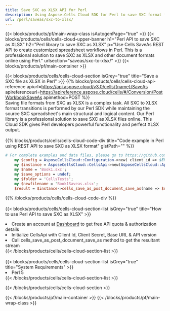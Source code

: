 ```yaml
---
title: Save SXC as XLSX API for Perl 
description: Using Aspose.Cells Cloud SDK for Perl to save SXC format file as XLSX format file. 
url: /perl/saveas/sxc-to-xlsx/
---
```



{{< blocks/products/pf/main-wrap-class isAutogenPage="true" >}}
{{< blocks/products/cells/cells-cloud-upper-banner h1="Perl API to save SXC as XLSX" h2="Perl library to save SXC as XLSX" p="Use Cells SaveAs REST API to create customized spreadsheet workflows in Perl. This is a professional solution to save SXC as XLSX and other document formats online using Perl." urlsection="saveas/sxc-to-xlsx/" >}}
{{< blocks/products/pf/main-container >}}

{{< blocks/products/cells/cells-cloud-section isGrey="true"  title="Save a SXC file as XLSX in Perl" >}}
{{% blocks/products/cells/cells-cloud-api-reference  apiurl=https://api.aspose.cloud/v3.0/cells/{name}/SaveAs  apireferenceurl=https://apireference.aspose.cloud/cells/#/Conversion/PostWorkbookSaveAs  apimethod=POST %}}
<br/>
Saving file formats from SXC as XLSX is a complex task. All SXC to XLSX format transitions is performed by our Perl SDK while maintaining the source SXC spreadsheet's main structural and logical content. Our Perl library is a professional solution to save SXC as XLSX files online. This Cloud SDK gives Perl developers powerful functionality and perfect XLSX output.
<br/>
<br/>
{{% blocks/products/cells/cells-cloud-code-div title="Code example in Perl using REST API to save SXC as XLSX format" gistPath="" %}}
  
```perl
# For complete examples and data files, please go to https://github.com/aspose-cells-cloud/aspose-cells-cloud-perl/
    my $config = AsposeCellsCloud::Configuration->new( client_id => $ENV{'ProductClientId'}, client_secret => $ENV{'ProductClientSecret'});
    my $instance = AsposeCellsCloud::CellsApi->new(AsposeCellsCloud::ApiClient->new( $config));
    my $name = 'Book1.sxc';
    my $save_options = undef;
    my $folder = 'CellsTests';
    my $newfilename = 'Book1Saveas.xlsx';
    $result = $instance->cells_save_as_post_document_save_as(name => $name,save_options => $save_options, newfilename => $newfilename, folder => $folder);
```
  
{{% /blocks/products/cells/cells-cloud-code-div  %}}
<br/>
<br/>
{{< blocks/products/cells/cells-cloud-section-list isGrey="true"  title="How to use Perl API to save  SXC as XLSX" >}}
<li>Create an account at <a href="https://dashboard.aspose.cloud/">Dashboard</a> to get free API quota & authorization details</li>
<li>Initialize CellsApi with Client Id, Client Secret, Base URL & API version</li>
<li>Call cells_save_as_post_document_save_as method to get the resultant stream</li>
{{< /blocks/products/cells/cells-cloud-section-list >}}
<br/>
<br/>
{{< blocks/products/cells/cells-cloud-section-list isGrey="true"  title="System Requirements" >}}
<li>Perl 5</li>
{{< /blocks/products/cells/cells-cloud-section-list >}}

{{< /blocks/products/cells/cells-cloud-section >}}

{{< /blocks/products/pf/main-container >}}
{{< /blocks/products/pf/main-wrap-class >}}
